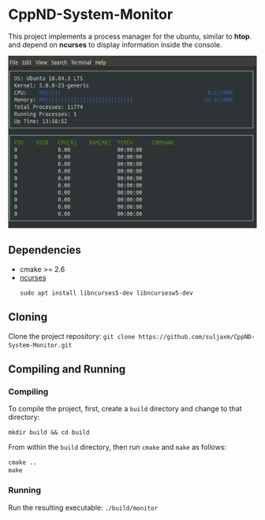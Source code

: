 # CppND-System-Monitor

This project implements a process manager for the ubuntu, similar to **htop**. and depend on **ncurses** to display information inside the console.


<div align=center><img width="550" height="350" src="./images/displaysystem.png"/></div>

## Dependencies

* cmake >= 2.6
* [ncurses](https://www.gnu.org/software/ncurses/)
    ```
    sudo apt install libncurses5-dev libncursesw5-dev
    ```
## Cloning

Clone the project repository: `git clone https://github.com/suljaxm/CppND-System-Monitor.git`


## Compiling and Running

### Compiling
To compile the project, first, create a `build` directory and change to that directory:
```
mkdir build && cd build
```
From within the `build` directory, then run `cmake` and `make` as follows:
```
cmake ..
make
```
### Running
Run the resulting executable: `./build/monitor`
